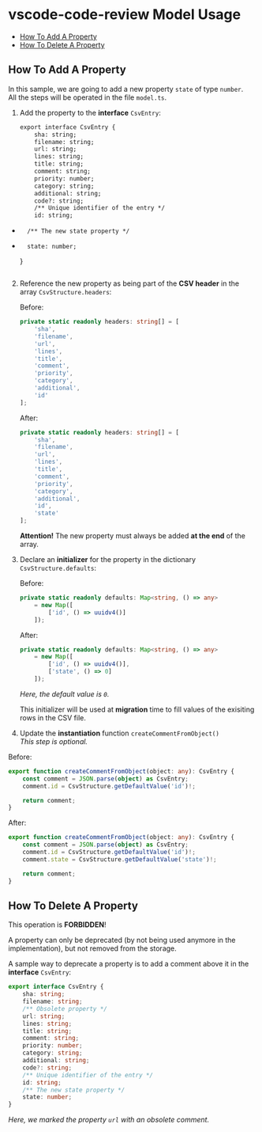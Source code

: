 # vscode-code-review Model Usage

- [How To Add A Property](#how-to-add-a-property)
- [How To Delete A Property](#how-to-delete-a-property)

## How To Add A Property

In this sample, we are going to add a new property `state` of type `number`.  
All the steps will be operated in the file `model.ts`.

1. Add the property to the **interface** `CsvEntry`:


    ```diff
    export interface CsvEntry {
        sha: string;
        filename: string;
        url: string;
        lines: string;
        title: string;
        comment: string;
        priority: number;
        category: string;
        additional: string;
        code?: string;
        /** Unique identifier of the entry */
        id: string;
+       /** The new state property */
+       state: number;
    }
    ```

2. Reference the new property as being part of the **CSV header** in the array `CsvStructure.headers`:

    Before:

    ```typescript
    private static readonly headers: string[] = [
        'sha',
        'filename',
        'url',
        'lines',
        'title',
        'comment',
        'priority',
        'category',
        'additional',
        'id'
    ];
    ```

    After:

    ```typescript
    private static readonly headers: string[] = [
        'sha',
        'filename',
        'url',
        'lines',
        'title',
        'comment',
        'priority',
        'category',
        'additional',
        'id',
        'state'
    ];
    ```

    **Attention!** The new property must always be added **at the end** of the array.

3. Declare an **initializer** for the property in the dictionary `CsvStructure.defaults`:

    Before:

    ```typescript
    private static readonly defaults: Map<string, () => any>
        = new Map([
            ['id', () => uuidv4()]
        ]);
    ```

    After:

    ```typescript
    private static readonly defaults: Map<string, () => any>
        = new Map([
            ['id', () => uuidv4()],
            ['state', () => 0]
        ]);
    ```

    *Here, the default value is `0`.*

    This initializer will be used at **migration** time to fill values of the exisiting rows in the CSV file.

4. Update the **instantiation** function `createCommentFromObject()`  
   *This step is optional.*

Before:

```typescript
export function createCommentFromObject(object: any): CsvEntry {
    const comment = JSON.parse(object) as CsvEntry;
    comment.id = CsvStructure.getDefaultValue('id')!;

    return comment;
}
```

After:

```typescript
export function createCommentFromObject(object: any): CsvEntry {
    const comment = JSON.parse(object) as CsvEntry;
    comment.id = CsvStructure.getDefaultValue('id')!;
    comment.state = CsvStructure.getDefaultValue('state')!;

    return comment;
}
```

## How To Delete A Property

This operation is **FORBIDDEN**!

A property can only be deprecated (by not being used anymore in the implementation), but not removed from the storage.

A sample way to deprecate a property is to add a comment above it in the **interface** `CsvEntry`:

```typescript
export interface CsvEntry {
    sha: string;
    filename: string;
    /** Obsolete property */
    url: string;
    lines: string;
    title: string;
    comment: string;
    priority: number;
    category: string;
    additional: string;
    code?: string;
    /** Unique identifier of the entry */
    id: string;
    /** The new state property */
    state: number;
}
```

*Here, we marked the property `url` with an obsolete comment.*
